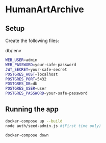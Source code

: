 # HumanArtArchive
## Setup
Create the following files:

db/.env
```bash
WEB_USER=admin
WEB_PASSWORD=your-safe-password
JWT_SECRET=your-safe-secret
POSTGRES_HOST=localhost
POSTGRES_PORT=5432
POSTGRES_DB=db
POSTGRES_USER=user
POSTGRES_PASSWORD=your-safe-password
```

## Running the app
```bash
docker-compose up --build
node auth/seed-admin.js #(First time only)

docker-compose down
```